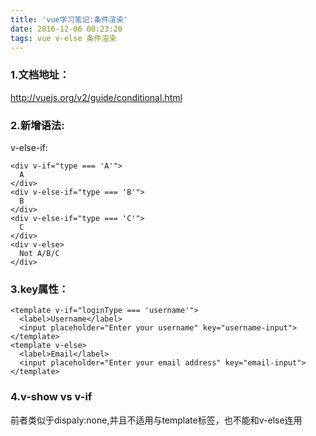 ```yaml
---
title: 'vue学习笔记:条件渲染'
date: 2016-12-06 00:23:20
tags: vue v-else 条件渲染
---
```


### 1.文档地址：
http://vuejs.org/v2/guide/conditional.html

### 2.新增语法:
v-else-if:

```
<div v-if="type === 'A'">
  A
</div>
<div v-else-if="type === 'B'">
  B
</div>
<div v-else-if="type === 'C'">
  C
</div>
<div v-else>
  Not A/B/C
</div>
```

### 3.key属性：

```
<template v-if="loginType === 'username'">
  <label>Username</label>
  <input placeholder="Enter your username" key="username-input">
</template>
<template v-else>
  <label>Email</label>
  <input placeholder="Enter your email address" key="email-input">
</template>
```

### 4.v-show vs v-if
前者类似于dispaly:none,并且不适用与template标签，也不能和v-else连用


